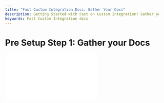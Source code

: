 ```yaml
---
title: "Fast Custom Integration Docs: Gather Your Docs"
description: Getting Started with Fast on Custom Integration! Gather your Docs.
keywords: Fast Custom Integration docs
---
```


# Pre Setup Step 1: Gather your Docs

<embed src="/reusables/for-developers/_gather-your-docs.md" />
